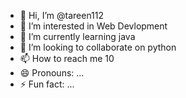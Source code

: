 - 👋 Hi, I’m @tareen112
- 👀 I’m interested in Web Devlopment
- 🌱 I’m currently learning java
- 💞️ I’m looking to collaborate on python
- 📫 How to reach me 10
- 😄 Pronouns: ...
- ⚡ Fun fact: ...

<!---
tareen112/tareen112 is a ✨ special ✨ repository because its `README.md` (this file) appears on your GitHub profile.
You can click the Preview link to take a look at your changes.
--->
